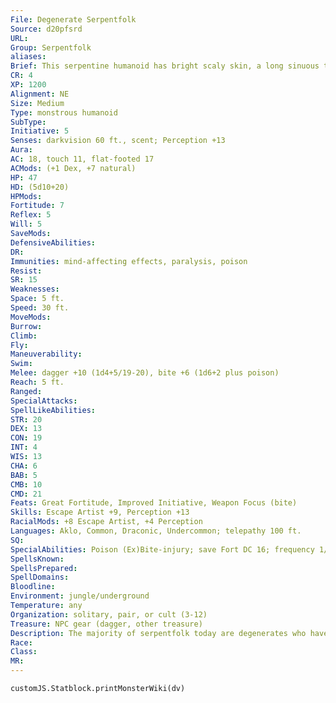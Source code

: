 ```yaml
---
File: Degenerate Serpentfolk
Source: d20pfsrd
URL: 
Group: Serpentfolk
aliases: 
Brief: This serpentine humanoid has bright scaly skin, a long sinuous tail, and a fanged serpent's head.
CR: 4
XP: 1200
Alignment: NE
Size: Medium
Type: monstrous humanoid
SubType: 
Initiative: 5
Senses: darkvision 60 ft., scent; Perception +13
Aura: 
AC: 18, touch 11, flat-footed 17
ACMods: (+1 Dex, +7 natural)
HP: 47
HD: (5d10+20)
HPMods: 
Fortitude: 7
Reflex: 5
Will: 5
SaveMods: 
DefensiveAbilities: 
DR: 
Immunities: mind-affecting effects, paralysis, poison
Resist: 
SR: 15
Weaknesses: 
Space: 5 ft.
Speed: 30 ft.
MoveMods: 
Burrow: 
Climb: 
Fly: 
Maneuverability: 
Swim: 
Melee: dagger +10 (1d4+5/19-20), bite +6 (1d6+2 plus poison)
Reach: 5 ft.
Ranged: 
SpecialAttacks: 
SpellLikeAbilities: 
STR: 20
DEX: 13
CON: 19
INT: 4
WIS: 13
CHA: 6
BAB: 5
CMB: 10
CMD: 21
Feats: Great Fortitude, Improved Initiative, Weapon Focus (bite)
Skills: Escape Artist +9, Perception +13
RacialMods: +8 Escape Artist, +4 Perception
Languages: Aklo, Common, Draconic, Undercommon; telepathy 100 ft.
SQ: 
SpecialAbilities: Poison (Ex)Bite-injury; save Fort DC 16; frequency 1/round for 6 rounds; effect 1d2 Str; cure 2 saves. The save DC is Constitution-based.
SpellsKnown: 
SpellsPrepared: 
SpellDomains: 
Bloodline: 
Environment: jungle/underground
Temperature: any
Organization: solitary, pair, or cult (3-12)
Treasure: NPC gear (dagger, other treasure)
Description: The majority of serpentfolk today are degenerates who have devolved to the point of primeval savagery and have lost much of their magical legacy-more civilized serpentfolk generally regard these degenerates with shame and disdain.  Degenerates are 5 feet tall but weigh 200 pounds.
Race: 
Class: 
MR: 
---
```

```dataviewjs
customJS.Statblock.printMonsterWiki(dv)
```
